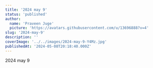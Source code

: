 ```yaml
---
title: '2024 may 9'
status: 'published'
author:
  name: 'Praveen Juge'
  picture: 'https://avatars.githubusercontent.com/u/13696888?v=4'
slug: '2024-may-9'
description: ''
coverImage: '../../images/2024-may-9-Y4Mz.jpg'
publishedAt: '2024-05-08T20:18:40.000Z'
---
```


2024 may 9
